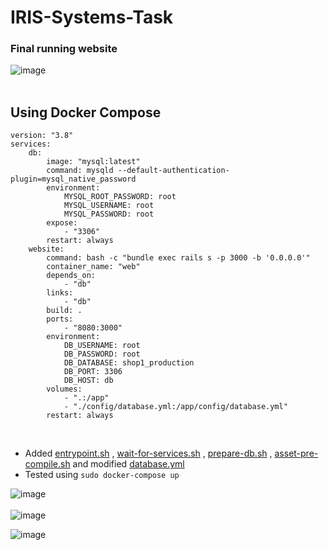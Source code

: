 # IRIS-Systems-Task

### Final running website
![image](https://user-images.githubusercontent.com/74676945/172137646-23b22dc4-a0e0-4dd8-a86e-ce024079ee66.png) <br><br>



## Using Docker Compose 
```
version: "3.8"
services:
    db:
        image: "mysql:latest"
        command: mysqld --default-authentication-plugin=mysql_native_password
        environment:
            MYSQL_ROOT_PASSWORD: root
            MYSQL_USERNAME: root
            MYSQL_PASSWORD: root
        expose:
            - "3306"
        restart: always
    website:
        command: bash -c "bundle exec rails s -p 3000 -b '0.0.0.0'"
        container_name: "web"
        depends_on:
            - "db"
        links:
            - "db"
        build: .
        ports:
            - "8080:3000"
        environment:
            DB_USERNAME: root
            DB_PASSWORD: root
            DB_DATABASE: shop1_production
            DB_PORT: 3306
            DB_HOST: db
        volumes:
            - ".:/app"
            - "./config/database.yml:/app/config/database.yml"
        restart: always
 ````
<br>

- Added [entrypoint.sh](https://github.com/vinayakj02/IRIS-Systems-Task/blob/task-2/Shopping-App-IRIS/entrypoint.sh) , [wait-for-services.sh](https://github.com/vinayakj02/IRIS-Systems-Task/blob/task-2/Shopping-App-IRIS/config/docker/wait-for-services.sh) , [prepare-db.sh](https://github.com/vinayakj02/IRIS-Systems-Task/blob/task-2/Shopping-App-IRIS/config/docker/prepare-db.sh) , [asset-pre-compile.sh](https://github.com/vinayakj02/IRIS-Systems-Task/blob/task-2/Shopping-App-IRIS/config/docker/asset-pre-compile.sh) and modified [database.yml](https://github.com/vinayakj02/IRIS-Systems-Task/blob/task-2/Shopping-App-IRIS/config/database.yml)
- Tested using  ``sudo docker-compose up`` <br>

![image](https://user-images.githubusercontent.com/74676945/172136758-01ef3f07-31d1-480e-ac3d-d06ceae16317.png)<br><br>
![image](https://user-images.githubusercontent.com/74676945/172136823-103c7386-df68-454f-b89a-c4ed4696c4c8.png)



![image](https://user-images.githubusercontent.com/74676945/172137133-0908e573-98d2-4fc0-a06a-676d65d4d53f.png)


